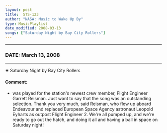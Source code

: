```yaml
---
layout: post
title:  STS-123
author: "NASA: Music to Wake Up By"
type: MusicPlaylist
date_modified: 2008-03-13
songs: ["Saturday Night by Bay City Rollers"]
---
```


----
### DATE: March 13, 2008
----
✷ Saturday Night by Bay City Rollers

#### Comment:
* was played for the station's newest crew member, Flight Engineer Garrett Reisman. Just want to say that the song was an outstanding selection. Thank you very much, said Reisman, who flew up aboard Endeavour and replaced European Space Agency astronaut Leopold Eyharts as outpost Flight Engineer 2. We're all pumped up, and we're ready to go out the hatch, and doing it all and having a ball in space on Saturday night!



<br/>
<center>
	<a target="_blank"
	   href="https://twitter.com/intent/tweet?hashtags=Space,NASA,Playlist,NASAWakeupCalls,SpaceProgram&text=🚀 {{ page.author}}, '{{ page.songs.first }}' {{ page.title }}, {{ page.date | date: '%B %d, %Y' }}, {{ site.url }}{{ page.url }}&via=nasawakeupcalls"><i class="fab fa-twitter" title="Tweet this page" alt="Tweet this page" style="font-size: 1.3em;"></i></a>
	&nbsp; 	<i class="fas fa-user-astronaut" style="font-size: 1.5em;"></i> &nbsp;
    <a id="custom_amazon_link"
       type="amzn" search="#"
       category="popular music">
    <i class="fab fa-amazon" style="font-size: 1.3em;"></i></a>
</center>

<!-- Randomly resolve an individual entry from a song array -->
<script src="/assets/javascript/seedrandom.min.js"></script>
<script>
  var wake_me_up = ["Saturday Night by Bay City Rollers"];
  var prng = new Math.seedrandom();
  function randomSong() {
    song = wake_me_up[Math.floor(Math.random() * wake_me_up.length)];
    var amazon_link = document.getElementById("custom_amazon_link");
    amazon_link.setAttribute("search", song);
  }
  window.onload = randomSong();
</script>
